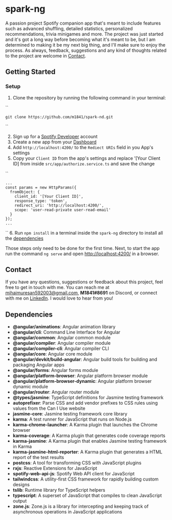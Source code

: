 # spark-ng

A passion project Spotify companion app that's meant to include features such as advanced shuffling, detailed statistics, personalized recommendations, trivia minigames and more. The project was just started and it's got a long way before becoming what it's meant to be, but I am determined to making it be my next big thing, and I'll make sure to enjoy the process. As always, feedback, suggestions and any kind of thoughts related to the project are welcome in [Contact](#contact).

## Getting Started

### Setup

1. Clone the repository by running the following command in your terminal:

``

    git clone https://github.com/m1841/spark-nd.git
``

2. Sign up for a [Spotify Developer](https://developer.spotify.com) account
3. Create a new app from your [Dashboard](https://developer.spotify.com/dashboard/create)
4. Add `http://localhost:4200/` to the `Rediect URIs` field in you App's settings
5. Copy your `Client ID` from the app's settings and replace '[Your Client ID] from inside `src/app/authorize.service.ts` and save the change

``

    ...
    const params = new HttpParams({
      fromObject: {
        client_id: '[Your Client ID]',
        response_type: 'token',
        redirect_uri: 'http://localhost:4200/',
        scope: 'user-read-private user-read-email'
      }
    });
    ...
``
6. Run `npm install` in a terminal inside the `spark-ng` directory to install all the [dependencies](#dependencies)

Those steps only need to be done for the first time. Next, to start the app run the command `ng serve` and open [http://localhost:4200/](http://localhost:4200/) in a browser.

## Contact

If you have any questions, suggestions or feedback about this project, feel free to get in touch with me. You can reach me at [mihaimuresan592003@gmail.com](mailto:mihaimuresan592003@gmail.com), **M1841#8691** on Discord, or connect with me on [LinkedIn](https://www.linkedin.com/in/m1841/). I would love to hear from you!

## Dependencies

- **@angular/animations**: Angular animation library
- **@angular/cli**: Command Line Interface for Angular
- **@angular/common**: Angular common module
- **@angular/compiler**: Angular compiler module
- **@angular/compiler-cli**: Angular compiler CLI
- **@angular/core**: Angular core module
- **@angular/devkit/build-angular**: Angular build tools for building and packaging Angular apps
- **@angular/forms**: Angular forms module
- **@angular/platform-browser**: Angular platform browser module
- **@angular/platform-browser-dynamic**: Angular platform browser dynamic module
- **@angular/router**: Angular router module
- **@types/jasmine**: TypeScript definitions for Jasmine testing framework
- **autoprefixer**: Parse CSS and add vendor prefixes to CSS rules using values from the Can I Use website
- **jasmine-core**: Jasmine testing framework core library
- **karma**: A test runner for JavaScript that runs on Node.js
- **karma-chrome-launcher**: A Karma plugin that launches the Chrome browser
- **karma-coverage**: A Karma plugin that generates code coverage reports
- **karma-jasmine**: A Karma plugin that enables Jasmine testing framework in Karma
- **karma-jasmine-html-reporter**: A Karma plugin that generates a HTML report of the test results
- **postcss**: A tool for transforming CSS with JavaScript plugins
- **rxjs**: Reactive Extensions for JavaScript
- **spotify-web-api-js**: Spotify Web API client for JavaScript
- **tailwindcss**: A utility-first CSS framework for rapidly building custom designs
- **tslib**: Runtime library for TypeScript helpers
- **typescript**: A superset of JavaScript that compiles to clean JavaScript output
- **zone.js**: Zone.js is a library for intercepting and keeping track of asynchronous operations in JavaScript applications
